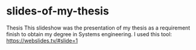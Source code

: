 # slides-of-my-thesis
Thesis
This slideshow was the presentation of my thesis as a requirement finish to obtain my degree in Systems engineering.
I used  this tool: https://webslides.tv/#slide=1
